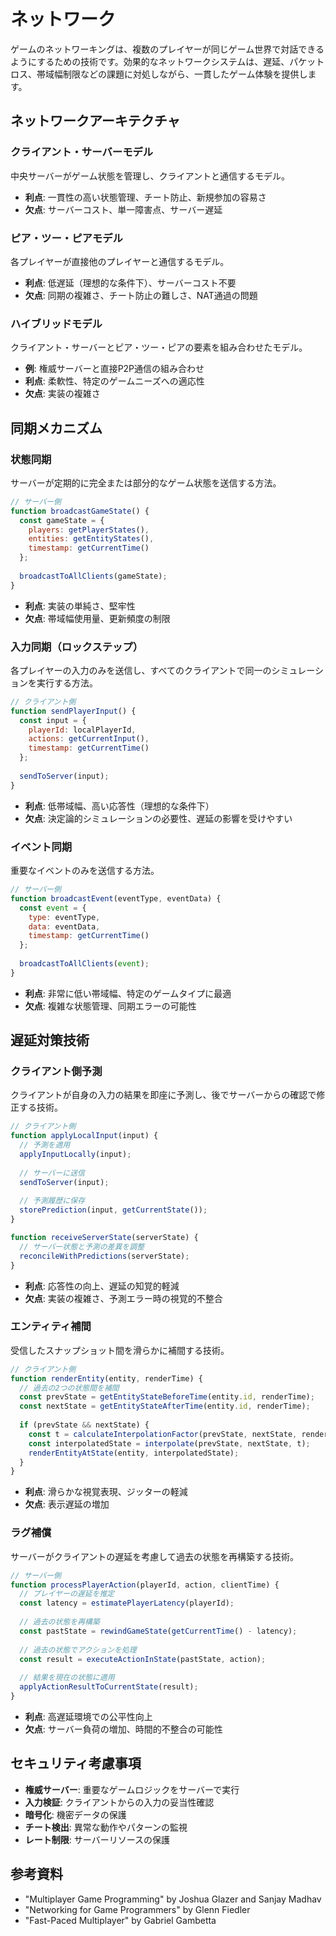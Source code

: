 # ネットワーク

ゲームのネットワーキングは、複数のプレイヤーが同じゲーム世界で対話できるようにするための技術です。効果的なネットワークシステムは、遅延、パケットロス、帯域幅制限などの課題に対処しながら、一貫したゲーム体験を提供します。

## ネットワークアーキテクチャ

### クライアント・サーバーモデル

中央サーバーがゲーム状態を管理し、クライアントと通信するモデル。

- **利点**: 一貫性の高い状態管理、チート防止、新規参加の容易さ
- **欠点**: サーバーコスト、単一障害点、サーバー遅延

### ピア・ツー・ピアモデル

各プレイヤーが直接他のプレイヤーと通信するモデル。

- **利点**: 低遅延（理想的な条件下）、サーバーコスト不要
- **欠点**: 同期の複雑さ、チート防止の難しさ、NAT通過の問題

### ハイブリッドモデル

クライアント・サーバーとピア・ツー・ピアの要素を組み合わせたモデル。

- **例**: 権威サーバーと直接P2P通信の組み合わせ
- **利点**: 柔軟性、特定のゲームニーズへの適応性
- **欠点**: 実装の複雑さ

## 同期メカニズム

### 状態同期

サーバーが定期的に完全または部分的なゲーム状態を送信する方法。

```javascript
// サーバー側
function broadcastGameState() {
  const gameState = {
    players: getPlayerStates(),
    entities: getEntityStates(),
    timestamp: getCurrentTime()
  };
  
  broadcastToAllClients(gameState);
}
```

- **利点**: 実装の単純さ、堅牢性
- **欠点**: 帯域幅使用量、更新頻度の制限

### 入力同期（ロックステップ）

各プレイヤーの入力のみを送信し、すべてのクライアントで同一のシミュレーションを実行する方法。

```javascript
// クライアント側
function sendPlayerInput() {
  const input = {
    playerId: localPlayerId,
    actions: getCurrentInput(),
    timestamp: getCurrentTime()
  };
  
  sendToServer(input);
}
```

- **利点**: 低帯域幅、高い応答性（理想的な条件下）
- **欠点**: 決定論的シミュレーションの必要性、遅延の影響を受けやすい

### イベント同期

重要なイベントのみを送信する方法。

```javascript
// サーバー側
function broadcastEvent(eventType, eventData) {
  const event = {
    type: eventType,
    data: eventData,
    timestamp: getCurrentTime()
  };
  
  broadcastToAllClients(event);
}
```

- **利点**: 非常に低い帯域幅、特定のゲームタイプに最適
- **欠点**: 複雑な状態管理、同期エラーの可能性

## 遅延対策技術

### クライアント側予測

クライアントが自身の入力の結果を即座に予測し、後でサーバーからの確認で修正する技術。

```javascript
// クライアント側
function applyLocalInput(input) {
  // 予測を適用
  applyInputLocally(input);
  
  // サーバーに送信
  sendToServer(input);
  
  // 予測履歴に保存
  storePrediction(input, getCurrentState());
}

function receiveServerState(serverState) {
  // サーバー状態と予測の差異を調整
  reconcileWithPredictions(serverState);
}
```

- **利点**: 応答性の向上、遅延の知覚的軽減
- **欠点**: 実装の複雑さ、予測エラー時の視覚的不整合

### エンティティ補間

受信したスナップショット間を滑らかに補間する技術。

```javascript
// クライアント側
function renderEntity(entity, renderTime) {
  // 過去の2つの状態間を補間
  const prevState = getEntityStateBeforeTime(entity.id, renderTime);
  const nextState = getEntityStateAfterTime(entity.id, renderTime);
  
  if (prevState && nextState) {
    const t = calculateInterpolationFactor(prevState, nextState, renderTime);
    const interpolatedState = interpolate(prevState, nextState, t);
    renderEntityAtState(entity, interpolatedState);
  }
}
```

- **利点**: 滑らかな視覚表現、ジッターの軽減
- **欠点**: 表示遅延の増加

### ラグ補償

サーバーがクライアントの遅延を考慮して過去の状態を再構築する技術。

```javascript
// サーバー側
function processPlayerAction(playerId, action, clientTime) {
  // プレイヤーの遅延を推定
  const latency = estimatePlayerLatency(playerId);
  
  // 過去の状態を再構築
  const pastState = rewindGameState(getCurrentTime() - latency);
  
  // 過去の状態でアクションを処理
  const result = executeActionInState(pastState, action);
  
  // 結果を現在の状態に適用
  applyActionResultToCurrentState(result);
}
```

- **利点**: 高遅延環境での公平性向上
- **欠点**: サーバー負荷の増加、時間的不整合の可能性

## セキュリティ考慮事項

- **権威サーバー**: 重要なゲームロジックをサーバーで実行
- **入力検証**: クライアントからの入力の妥当性確認
- **暗号化**: 機密データの保護
- **チート検出**: 異常な動作やパターンの監視
- **レート制限**: サーバーリソースの保護

## 参考資料

- "Multiplayer Game Programming" by Joshua Glazer and Sanjay Madhav
- "Networking for Game Programmers" by Glenn Fiedler
- "Fast-Paced Multiplayer" by Gabriel Gambetta